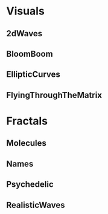 # Visuals

## 2dWaves

## BloomBoom

## EllipticCurves

## FlyingThroughTheMatrix

# Fractals

## Molecules

## Names

## Psychedelic

## RealisticWaves
